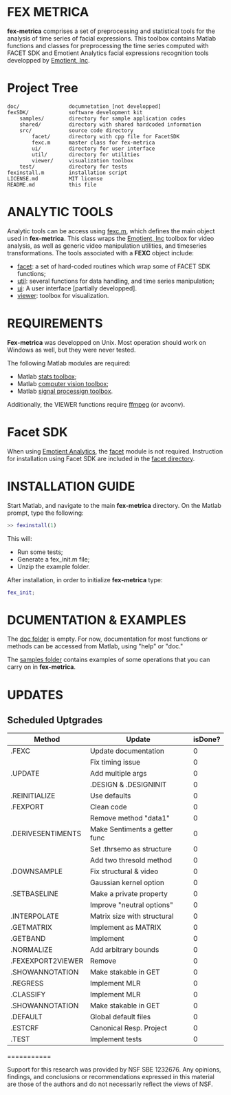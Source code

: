 FEX METRICA 
===========

**fex-metrica** comprises a set of preprocessing and statistical tools for the analysis of time series of facial expressions. This toolbox contains Matlab functions and classes for preprocessing the time series computed with FACET SDK and Emotient Analytics facial expressions recognition tools developped by [Emotient, Inc](http://www.emotient.com).


Project Tree
========


    doc/                documnetation [not developped]
    fexSDK/             software development kit
        samples/        directory for sample application codes
        shared/         directory with shared hardcoded information
        src/            source code directory
            facet/      directory with cpp file for FacetSDK
            fexc.m      master class for fex-metrica
            ui/         directory for user interface
            util/       directory for utilities
            viewer/     visualization toolbox
        test/           directory for tests
    fexinstall.m        installation script
    LICENSE.md          MIT license
    README.md           this file


ANALYTIC TOOLS
===========


Analytic tools can be access using [fexc.m](fexSDK/src/fexc.m), which defines the main object used in **fex-metrica**. This class wraps the [Emotient, Inc](http://www.emotient.com) toolbox for video analysis, as well as generic video manipulation utilities, and timeseries transformations. The tools associated with a **FEXC** object include:

* [facet](fexSDK/src/facet/): a set of hard-coded routines which wrap some of FACET SDK functions;
* [util](fexSDK/src/util/): several functions for data handling, and time series manipulation;
* [ui](fexSDK/src/ui/): A user interface [partially developped].
* [viewer](fexSDK/src/viewer): toolbox for visualization.


REQUIREMENTS
===========


**Fex-metrica** was developped on Unix. Most operation should work on Windows as well, but they were never tested.

The following Matlab modules are required:

* Matlab [stats toolbox](http://www.mathworks.com/products/statistics/);
* Matlab [computer vision toolbox](http://www.mathworks.com/products/computer-vision/);
* Matlab [signal processign toolbox](http://www.mathworks.com/products/signal/).

Additionally, the VIEWER functions require [ffmpeg](https://www.ffmpeg.org) (or avconv).


Facet SDK
===========

When using [Emotient Analytics](http://www.emotient.com/products/emotient-analytics/), the [facet](fexSDK/src/facet/) module is not required. Instruction for installation using Facet SDK are included in the [facet directory](fexSDK/src/facet/).


INSTALLATION GUIDE
===========

Start Matlab, and navigate to the main **fex-metrica** directory. On the Matlab prompt, type the following:

```Matlab
>> fexinstall(1)
```

This will:

* Run some tests;
* Generate a fex_init.m file;
* Unzip the example folder.

After installation, in order to initialize **fex-metrica** type:


```Matlab
fex_init;
```

DCUMENTATION & EXAMPLES
===========


The [doc folder](doc) is empty. For now, documentation for most functions or methods can be accessed from Matlab, using "help" or "doc." 

The [samples folder](fexSDK/samples/README.md) contains examples of some operations that you can carry on in **fex-metrica**. 


UPDATES
==============


Scheduled Uptgrades
------------------

| Method                   | Update                          | isDone? |
| ------------------------ | ------------------------------- | ------- |
| .FEXC                    | Update documentation            |    0    |
|                          | Fix timing issue                |    0    |
| .UPDATE                  | Add multiple args               |    0    |
|                          | .DESIGN & .DESIGNINIT           |    0    |
| .REINITIALIZE            | Use defaults                    |    0    |
| .FEXPORT                 | Clean code                      |    0    |
|                          | Remove method "data1"           |    0    |
| .DERIVESENTIMENTS        | Make Sentiments a getter func   |    0    |
|                          | Set .thrsemo as structure       |    0    |
|                          | Add two thresold method         |    0    |
| .DOWNSAMPLE              | Fix structural & video          |    0    |
|                          | Gaussian kernel option          |    0    |
| .SETBASELINE             | Make a private property         |    0    |
|                          | Improve "neutral options"       |    0    |
| .INTERPOLATE             | Matrix size with structural     |    0    |
| .GETMATRIX               | Implement as MATRIX             |    0    |
| .GETBAND                 | Implement                       |    0    |
| .NORMALIZE               | Add arbitrary bounds            |    0    |
| .FEXEXPORT2VIEWER        | Remove                          |    0    |
| .SHOWANNOTATION          | Make stakable in GET            |    0    |
| .REGRESS                 | Implement MLR                   |    0    |
| .CLASSIFY                | Implement MLR                   |    0    |
| .SHOWANNOTATION          | Make stakable in GET            |    0    |
| .DEFAULT                 | Global default files            |    0    |
| .ESTCRF                  | Canonical Resp. Project         |    0    |
| .TEST                    | Implement tests                 |    0    |

===========

Support for this research was provided by NSF SBE 1232676. Any opinions, findings, and conclusions or recommendations expressed in this material are those of the authors and do not necessarily reflect the views of NSF.